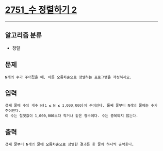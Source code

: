 # [2751_수 정렬하기 2](https://www.acmicpc.net/problem/2751)
---
## 알고리즘 분류
* 정렬

## 문제
```
N개의 수가 주어졌을 때, 이를 오름차순으로 정렬하는 프로그램을 작성하시오.
```

## 입력
```
첫째 줄에 수의 개수 N(1 ≤ N ≤ 1,000,000)이 주어진다. 둘째 줄부터 N개의 줄에는 수가 주어진다. 
이 수는 절댓값이 1,000,000보다 작거나 같은 정수이다. 수는 중복되지 않는다.
```
## 출력
```
첫째 줄부터 N개의 줄에 오름차순으로 정렬한 결과를 한 줄에 하나씩 출력한다.
```
